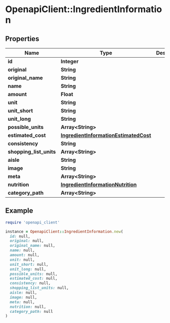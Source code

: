 # OpenapiClient::IngredientInformation

## Properties

| Name | Type | Description | Notes |
| ---- | ---- | ----------- | ----- |
| **id** | **Integer** |  |  |
| **original** | **String** |  |  |
| **original_name** | **String** |  |  |
| **name** | **String** |  |  |
| **amount** | **Float** |  |  |
| **unit** | **String** |  |  |
| **unit_short** | **String** |  |  |
| **unit_long** | **String** |  |  |
| **possible_units** | **Array&lt;String&gt;** |  |  |
| **estimated_cost** | [**IngredientInformationEstimatedCost**](IngredientInformationEstimatedCost.md) |  |  |
| **consistency** | **String** |  |  |
| **shopping_list_units** | **Array&lt;String&gt;** |  | [optional] |
| **aisle** | **String** |  |  |
| **image** | **String** |  |  |
| **meta** | **Array&lt;String&gt;** |  |  |
| **nutrition** | [**IngredientInformationNutrition**](IngredientInformationNutrition.md) |  | [optional] |
| **category_path** | **Array&lt;String&gt;** |  | [optional] |

## Example

```ruby
require 'openapi_client'

instance = OpenapiClient::IngredientInformation.new(
  id: null,
  original: null,
  original_name: null,
  name: null,
  amount: null,
  unit: null,
  unit_short: null,
  unit_long: null,
  possible_units: null,
  estimated_cost: null,
  consistency: null,
  shopping_list_units: null,
  aisle: null,
  image: null,
  meta: null,
  nutrition: null,
  category_path: null
)
```

